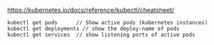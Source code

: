 https://kubernetes.io/docs/reference/kubectl/cheatsheet/

```
kubectl get pods      // Show active pods (kubernetes instances)
kubectl get deployments // show the deploy-name of pods
kubectl get services  // show listening ports of active pods

```